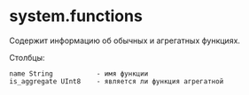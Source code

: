 system.functions
================

Содержит информацию об обычных и агрегатных функциях.

Столбцы:

```text
name String           - имя функции
is_aggregate UInt8    - является ли функция агрегатной
```
